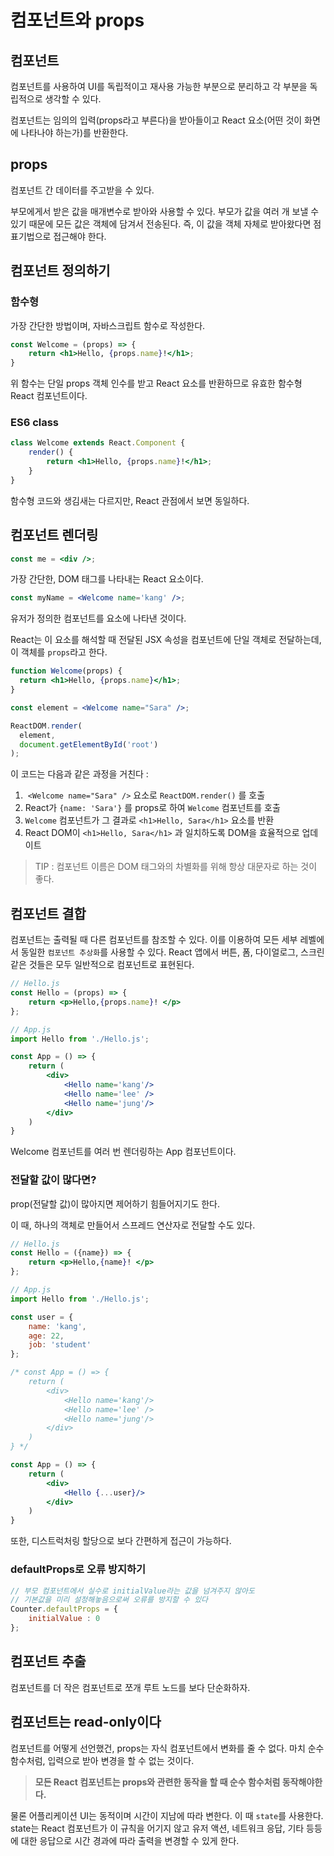 # 컴포넌트와 props

## 컴포넌트

컴포넌트를 사용하여 UI를 독립적이고 재사용 가능한 부분으로 분리하고 각 부분을 독립적으로 생각할 수 있다.

컴포넌트는 임의의 입력(props라고 부른다)을 받아들이고 React 요소(어떤 것이 화면에 나타나야 하는가)를 반환한다.

## props

컴포넌트 간 데이터를 주고받을 수 있다.

부모에게서 받은 값을 매개변수로 받아와 사용할 수 있다. 부모가 값을 여러 개 보낼 수 있기 때문에 모든 값은 객체에 담겨서 전송된다. 즉, 이 값을 객체 자체로 받아왔다면 점 표기법으로 접근해야 한다.

## 컴포넌트 정의하기

### 함수형

가장 간단한 방법이며, 자바스크립트 함수로 작성한다.

```jsx
const Welcome = (props) => {
    return <h1>Hello, {props.name}!</h1>;
}
```

위 함수는 단일 props 객체 인수를 받고 React 요소를 반환하므로 유효한 함수형 React 컴포넌트이다.

### ES6 class

```jsx
class Welcome extends React.Component {
    render() {
        return <h1>Hello, {props.name}!</h1>;
    }
}
```

함수형 코드와 생김새는 다르지만, React 관점에서 보면 동일하다.

## 컴포넌트 렌더링

```jsx
const me = <div />;
```

가장 간단한, DOM 태그를 나타내는 React 요소이다.

```jsx
const myName = <Welcome name='kang' />;
```

유저가 정의한 컴포넌트를 요소에 나타낸 것이다.

React는 이 요소를 해석할 때 전달된 JSX 속성을 컴포넌트에 단일 객체로 전달하는데, 이 객체를 `props`라고 한다.

```jsx
function Welcome(props) {
  return <h1>Hello, {props.name}</h1>;
}

const element = <Welcome name="Sara" />;

ReactDOM.render(
  element,
  document.getElementById('root')
);
```

이 코드는 다음과 같은 과정을 거친다 :

1.  `<Welcome name="Sara" />` 요소로 `ReactDOM.render()` 를 호출
2. React가 `{name: 'Sara'}` 를 props로 하여 `Welcome` 컴포넌트를 호출
3. `Welcome` 컴포넌트가 그 결과로 `<h1>Hello, Sara</h1>` 요소를 반환
4. React DOM이 `<h1>Hello, Sara</h1>` 과 일치하도록 DOM을 효율적으로 업데이트

> TIP : 컴포넌트 이름은 DOM 태그와의 차별화를 위해 항상 대문자로 하는 것이 좋다.
> 

## 컴포넌트 결합

컴포넌트는 출력될 때 다른 컴포넌트를 참조할 수 있다. 이를 이용하여 모든 세부 레벨에서 동일한 `컴포넌트 추상화`를 사용할 수 있다. React 앱에서 버튼, 폼, 다이얼로그, 스크린 같은 것들은 모두 일반적으로 컴포넌트로 표현된다.

```jsx
// Hello.js
const Hello = (props) => {
    return <p>Hello,{props.name}! </p>
};

// App.js
import Hello from './Hello.js';

const App = () => {
    return (
        <div>
            <Hello name='kang'/>
            <Hello name='lee' />
            <Hello name='jung'/>
        </div>
    )
}
```

Welcome 컴포넌트를 여러 번 렌더링하는 App 컴포넌트이다.

### 전달할 값이 많다면?

prop(전달할 값)이 많아지면 제어하기 힘들어지기도 한다.

이 때, 하나의 객체로 만들어서 스프레드 연산자로 전달할 수도 있다.

```jsx
// Hello.js
const Hello = ({name}) => {
    return <p>Hello,{name}! </p>
};

// App.js
import Hello from './Hello.js';

const user = {
    name: 'kang',
    age: 22,
    job: 'student'
};

/* const App = () => {
    return (
        <div>
            <Hello name='kang'/>
            <Hello name='lee' />
            <Hello name='jung'/>
        </div>
    )
} */

const App = () => {
    return (
        <div>
            <Hello {...user}/>
        </div>
    )
}
```

또한, 디스트럭처링 할당으로 보다 간편하게 접근이 가능하다.

### defaultProps로 오류 방지하기

```jsx
// 부모 컴포넌트에서 실수로 initialValue라는 값을 넘겨주지 않아도
// 기본값을 미리 설정해놓음으로써 오류를 방지할 수 있다
Counter.defaultProps = {
    initialValue : 0
};
```

## 컴포넌트 추출

컴포넌트를 더 작은 컴포넌트로 쪼개 루트 노드를 보다 단순화하자.

## 컴포넌트는 read-only이다

컴포넌트를 어떻게 선언했건, props는 자식 컴포넌트에서 변화를 줄 수 없다. 마치 순수 함수처럼, 입력으로 받아 변경을 할 수 없는 것이다.

> **모든 React 컴포넌트는 props와 관련한 동작을 할 때 순수 함수처럼 동작해야한다.**
> 

물론 어플리케이션 UI는 동적이며 시간이 지남에 따라 변한다. 이 때 `state`를 사용한다. state는 React 컴포넌트가 이 규칙을 어기지 않고 유저 액션, 네트워크 응답, 기타 등등에 대한 응답으로 시간 경과에 따라 출력을 변경할 수 있게 한다.